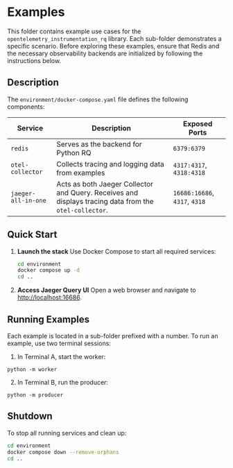 # Examples

This folder contains example use cases for the `opentelemetry_instrumentation_rq` library. Each sub-folder demonstrates a specific scenario. Before exploring these examples, ensure that Redis and the necessary observability backends are initialized by following the instructions below.

## Description

The `environment/docker-compose.yaml` file defines the following components:

| **Service**       | **Description**                                      | **Exposed Ports**       |
|--------------------|------------------------------------------------------|-------------------------|
| `redis`           | Serves as the backend for Python RQ                  | `6379:6379`             |
| `otel-collector`  | Collects tracing and logging data from examples       | `4317:4317`, `4318:4318` |
| `jaeger-all-in-one` | Acts as both Jaeger Collector and Query. Receives and displays tracing data from the `otel-collector`. | `16686:16686`, `4317`, `4318` |

## Quick Start

1. **Launch the stack**
   Use Docker Compose to start all required services:

   ```bash
   cd environment
   docker compose up -d
   cd ..

2. **Access Jaeger Query UI**
   Open a web browser and navigate to [http://localhost:16686](http://localhost:16686).

## Running Examples
Each example is located in a sub-folder prefixed with a number. To run an example, use two terminal sessions:
1. In Terminal A, start the worker:
```
python -m worker
```
2. In Terminal B, run the producer:
```
python -m producer
```

## Shutdown

To stop all running services and clean up:

```bash
cd environment
docker compose down --remove-orphans
cd ..
```
